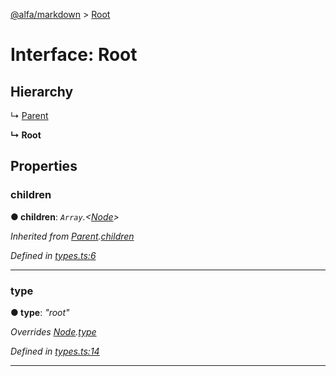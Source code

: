 [@alfa/markdown](../README.md) > [Root](../interfaces/root.md)

# Interface: Root

## Hierarchy

↳ [Parent](parent.md)

**↳ Root**

## Properties

<a id="children"></a>

### children

**● children**: _`Array`.<[Node](node.md)>_

_Inherited from [Parent](parent.md).[children](parent.md#children)_

_Defined in [types.ts:6](https://github.com/Siteimprove/alfa/blob/master/packages/markdown/src/types.ts#L6)_

---

<a id="type"></a>

### type

**● type**: _"root"_

_Overrides [Node](node.md).[type](node.md#type)_

_Defined in [types.ts:14](https://github.com/Siteimprove/alfa/blob/master/packages/markdown/src/types.ts#L14)_

---
